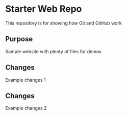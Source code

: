 # Starter Web Repo

This repository is for showing how Git and GitHub work

## Purpose

Sample website with plenty of files for demos

## Changes

Example changes 1

## Changes

Example changes 2
